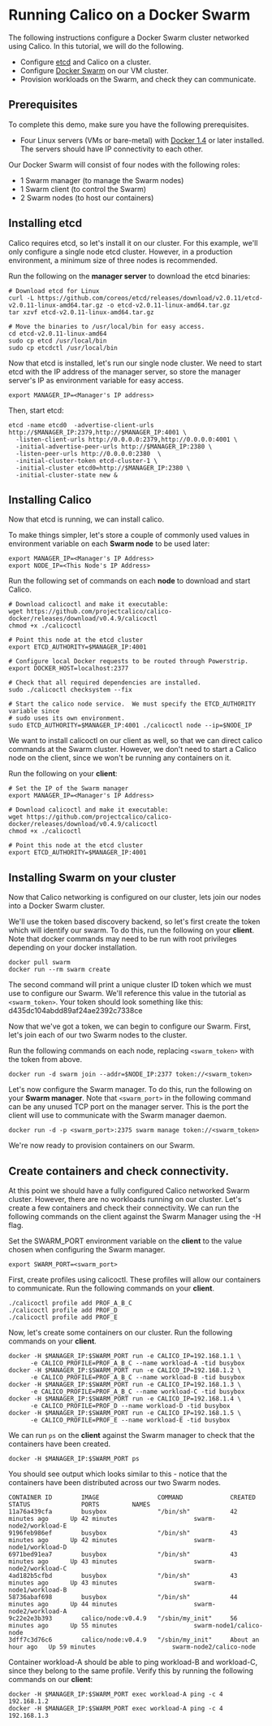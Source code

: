# Running Calico on a Docker Swarm
The following instructions configure a Docker Swarm cluster networked using Calico.  In this tutorial, we will do the following. 
- Configure [etcd][etcd] and Calico on a cluster.
- Configure [Docker Swarm][swarm] on our VM cluster.
- Provision workloads on the Swarm, and check they can communicate.

## Prerequisites
To complete this demo, make sure you have the following prerequisites.
- Four Linux servers (VMs or bare-metal) with [Docker 1.4](https://docs.docker.com/installation/) or later installed.  The servers should have IP connectivity to each other.

Our Docker Swarm will consist of four nodes with the following roles: 
  - 1 Swarm manager (to manage the Swarm nodes)
  - 1 Swarm client (to control the Swarm)
  - 2 Swarm nodes (to host our containers)

## Installing etcd
Calico requires etcd, so let's install it on our cluster.  For this example, we'll only configure a single node etcd cluster.  However, in a production environment, a minimum size of three nodes is recommended.

Run the following on the **manager server** to download the etcd binaries:
```
# Download etcd for Linux 
curl -L https://github.com/coreos/etcd/releases/download/v2.0.11/etcd-v2.0.11-linux-amd64.tar.gz -o etcd-v2.0.11-linux-amd64.tar.gz
tar xzvf etcd-v2.0.11-linux-amd64.tar.gz

# Move the binaries to /usr/local/bin for easy access.
cd etcd-v2.0.11-linux-amd64
sudo cp etcd /usr/local/bin
sudo cp etcdctl /usr/local/bin
```

Now that etcd is installed, let's run our single node cluster. We need to start etcd with the IP address of the manager server, so store the manager server's IP as environment variable for easy access.
```
export MANAGER_IP=<Manager's IP address>
```

Then, start etcd:
```
etcd -name etcd0  -advertise-client-urls http://$MANAGER_IP:2379,http://$MANAGER_IP:4001 \
  -listen-client-urls http://0.0.0.0:2379,http://0.0.0.0:4001 \
  -initial-advertise-peer-urls http://$MANAGER_IP:2380 \
  -listen-peer-urls http://0.0.0.0:2380  \
  -initial-cluster-token etcd-cluster-1 \
  -initial-cluster etcd0=http://$MANAGER_IP:2380 \
  -initial-cluster-state new &
```

## Installing Calico 
Now that etcd is running, we can install calico.  

To make things simpler, let's store a couple of commonly used values in environment variable on each **Swarm node** to be used later:
```
export MANAGER_IP=<Manager's IP Address>
export NODE_IP=<This Node's IP Address>
```

Run the following set of commands on each **node** to download and start Calico.
```
# Download calicoctl and make it executable:
wget https://github.com/projectcalico/calico-docker/releases/download/v0.4.9/calicoctl
chmod +x ./calicoctl

# Point this node at the etcd cluster
export ETCD_AUTHORITY=$MANAGER_IP:4001

# Configure local Docker requests to be routed through Powerstrip.
export DOCKER_HOST=localhost:2377

# Check that all required dependencies are installed.
sudo ./calicoctl checksystem --fix

# Start the calico node service.  We must specify the ETCD_AUTHORITY variable since 
# sudo uses its own environment.
sudo ETCD_AUTHORITY=$MANAGER_IP:4001 ./calicoctl node --ip=$NODE_IP
```

We want to install calicoctl on our client as well, so that we can direct calico commands at the Swarm cluster. However, we don't need to start a Calico node on the client, since we won't be running any containers on it.

Run the following on your **client**:
```
# Set the IP of the Swarm manager
export MANAGER_IP=<Manager's IP Address>

# Download calicoctl and make it executable:
wget https://github.com/projectcalico/calico-docker/releases/download/v0.4.9/calicoctl
chmod +x ./calicoctl

# Point this node at the etcd cluster
export ETCD_AUTHORITY=$MANAGER_IP:4001
```

## Installing Swarm on your cluster
Now that Calico networking is configured on our cluster, lets join our nodes into a Docker Swarm cluster.

We'll use the token based discovery backend, so let's first create the token which will identify our swarm.  To do this, run the following on your **client**.  Note that docker commands may need to be run with root privileges depending on your docker installation.
```
docker pull swarm
docker run --rm swarm create
``` 

The second command will print a unique cluster ID token which we must use to configure our Swarm.  We'll reference this value in the tutorial as ```<swarm_token>```. 
Your token should look something like this: d435dc104abdd89af24ae2392c7338ce

Now that we've got a token, we can begin to configure our Swarm.  First, let's join each of our two Swarm nodes to the
cluster.  

Run the following commands on each node, replacing ```<swarm_token>``` with the token from above.
```
docker run -d swarm join --addr=$NODE_IP:2377 token://<swarm_token>
```

Let's now configure the Swarm manager.  To do this, run the following on your **Swarm manager**.  Note that ```<swarm_port>``` in the following command can be any unused TCP port on the manager server.  This is the port the client will use to communicate with the Swarm manager daemon. 
```
docker run -d -p <swarm_port>:2375 swarm manage token://<swarm_token>
```

We're now ready to provision containers on our Swarm. 

## Create containers and check connectivity.
At this point we should have a fully configured Calico networked Swarm cluster.  However, there are no workloads running on our cluster.  Let's create a few containers and check their connectivity.  We can run the following commands on the client against the Swarm Manager using the -H flag.

Set the SWARM_PORT environment variable on the **client** to the value chosen when configuring the Swarm manager.
```
export SWARM_PORT=<swarm_port>
```

First, create profiles using calicoctl.  These profiles will allow our containers to communicate. Run the following commands on your **client**.
```
./calicoctl profile add PROF_A_B_C
./calicoctl profile add PROF_D
./calicoctl profile add PROF_E
```

Now, let's create some containers on our cluster. Run the following commands on your **client**.
```
docker -H $MANAGER_IP:$SWARM_PORT run -e CALICO_IP=192.168.1.1 \
      -e CALICO_PROFILE=PROF_A_B_C --name workload-A -tid busybox
docker -H $MANAGER_IP:$SWARM_PORT run -e CALICO_IP=192.168.1.2 \
      -e CALICO_PROFILE=PROF_A_B_C --name workload-B -tid busybox
docker -H $MANAGER_IP:$SWARM_PORT run -e CALICO_IP=192.168.1.3 \
      -e CALICO_PROFILE=PROF_A_B_C --name workload-C -tid busybox
docker -H $MANAGER_IP:$SWARM_PORT run -e CALICO_IP=192.168.1.4 \
      -e CALICO_PROFILE=PROF_D --name workload-D -tid busybox
docker -H $MANAGER_IP:$SWARM_PORT run -e CALICO_IP=192.168.1.5 \
      -e CALICO_PROFILE=PROF_E --name workload-E -tid busybox
```

We can run ```ps``` on the **client** against the Swarm manager to check that the containers have been created. 
```
docker -H $MANAGER_IP:$SWARM_PORT ps
```

You should see output which looks similar to this - notice that the containers have been distributed across our two Swarm nodes.
```
CONTAINER ID        IMAGE                COMMAND             CREATED             STATUS              PORTS         NAMES
11a76a439cfa        busybox              "/bin/sh"           42 minutes ago      Up 42 minutes                     swarm-node2/workload-E
9196feb986ef        busybox              "/bin/sh"           43 minutes ago      Up 42 minutes                     swarm-node1/workload-D
6971bed91ea7        busybox              "/bin/sh"           43 minutes ago      Up 43 minutes                     swarm-node2/workload-C
4ad182b5cfbd        busybox              "/bin/sh"           43 minutes ago      Up 43 minutes                     swarm-node1/workload-B
58736abaf698        busybox              "/bin/sh"           44 minutes ago      Up 44 minutes                     swarm-node2/workload-A
9c22e2e3b393        calico/node:v0.4.9   "/sbin/my_init"     56 minutes ago      Up 55 minutes                     swarm-node1/calico-node
3dff7c3d76c6        calico/node:v0.4.9   "/sbin/my_init"     About an hour ago   Up 59 minutes                     swarm-node2/calico-node
```

Container workload-A should be able to ping workload-B and workload-C, since they belong to the same profile.  Verify this by running the following commands on our **client**:
```
docker -H $MANAGER_IP:$SWARM_PORT exec workload-A ping -c 4 192.168.1.2 
docker -H $MANAGER_IP:$SWARM_PORT exec workload-A ping -c 4 192.168.1.3 
```

[etcd]: https://github.com/coreos/etcd
[swarm]: https://docs.docker.com/swarm/